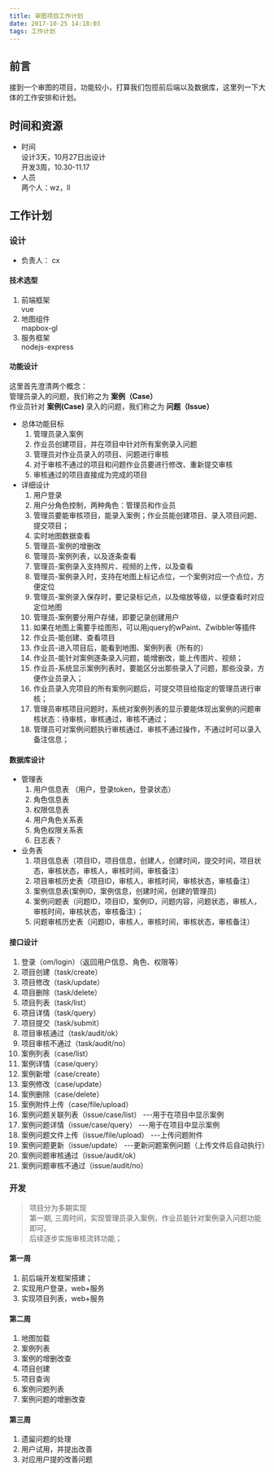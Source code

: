 ```yaml
---
title: 审图项目工作计划
date: 2017-10-25 14:18:03
tags: 工作计划
---
```


## 前言
接到一个审图的项目，功能较小，打算我们包揽前后端以及数据库，这里列一下大体的工作安排和计划。

## 时间和资源
+ 时间  
设计3天，10月27日出设计  
开发3周，10.30-11.17
+ 人员  
两个人：wz，ll

## 工作计划
### 设计
+ 负责人： cx

#### 技术选型
1. 前端框架  
vue
2. 地图组件  
mapbox-gl
3. 服务框架  
nodejs-express

#### 功能设计
这里首先澄清两个概念：  
管理员录入的问题，我们称之为 **案例（Case）**  
作业员针对 **案例(Case)** 录入的问题，我们称之为 **问题（Issue）**
+ 总体功能目标
  1. 管理员录入案例
  2. 作业员创建项目，并在项目中针对所有案例录入问题
  3. 管理员对作业员录入的项目、问题进行审核
  4. 对于审核不通过的项目和问题作业员要进行修改、重新提交审核
  5. 审核通过的项目直接成为完成的项目
+ 详细设计
  1. 用户登录
  2. 用户分角色控制，两种角色：管理员和作业员
  3. 管理员要能审核项目，能录入案例；作业员能创建项目、录入项目问题、提交项目；
  4. 实时地图数据查看
  5. 管理员-案例的增删改
  6. 管理员-案例列表，以及逐条查看
  7. 管理员-案例录入支持照片、视频的上传，以及查看
  8. 管理员-案例录入时，支持在地图上标记点位，一个案例对应一个点位，方便定位
  10. 管理员-案例录入保存时，要记录标记点，以及缩放等级，以便查看时对应定位地图
  11. 管理员-案例要分用户存储，即要记录创建用户
  12. 如果在地图上需要手绘图形，可以用jquery的wPaint、Zwibbler等插件
  13. 作业员-能创建、查看项目
  14. 作业员-进入项目后，能看到地图、案例列表（所有的）
  15. 作业员-能针对案例逐条录入问题，能增删改，能上传图片、视频；
  16. 作业员-系统显示案例列表时，要能区分出那些录入了问题，那些没录，方便作业员录入；
  17. 作业员录入完项目的所有案例问题后，可提交项目给指定的管理员进行审核；
  18. 管理员审核项目问题时，系统对案例列表的显示要能体现出案例的问题审核状态：待审核，审核通过，审核不通过；
  19. 管理员可对案例问题执行审核通过、审核不通过操作，不通过时可以录入备注信息；

#### 数据库设计
+ 管理表
  1. 用户信息表 （用户，登录token，登录状态）
  2. 角色信息表
  3. 权限信息表
  4. 用户角色关系表
  5. 角色权限关系表
  6. 日志表？
+ 业务表
  1. 项目信息表（项目ID，项目信息，创建人，创建时间，提交时间，项目状态，审核状态，审核人，审核时间，审核备注）
  2. 项目审核历史表（项目ID，审核人，审核时间，审核状态，审核备注）
  3. 案例信息表(案例ID，案例信息，创建时间，创建的管理员)
  4. 案例问题表（问题ID，项目ID，案例ID，问题内容，问题状态，审核人，审核时间，审核状态，审核备注）；
  5. 问题审核历史表（问题ID，审核人，审核时间，审核状态，审核备注）

#### 接口设计
1. 登录（om/login）（返回用户信息、角色、权限等）
2. 项目创建（task/create）
3. 项目修改（task/update）
4. 项目删除（task/delete）
5. 项目列表（task/list）
6. 项目详情（task/query）
7. 项目提交（task/submit）
8. 项目审核通过（task/audit/ok）
9. 项目审核不通过（task/audit/no）
10. 案例列表（case/list）
11. 案例详情（case/query）
12. 案例新增（case/create）
13. 案例修改（case/update）
14. 案例删除（case/delete）
15. 案例附件上传（case/file/upload）
16. 案例问题关联列表（issue/case/list）   ---用于在项目中显示案例
17. 案例问题详情（issue/case/query）      ---用于在项目中显示案例
18. 案例问题文件上传（issue/file/upload） ---上传问题附件
19. 案例问题更新（issue/update）          ---更新问题案例问题（上传文件后自动执行）
20. 案例问题审核通过（issue/audit/ok）
21. 案例问题审核不通过（issue/audit/no）

### 开发
> 项目分为多期实现  
> 第一期, 三周时间，实现管理员录入案例，作业员能针对案例录入问题功能即可。  
> 后续逐步实施审核流转功能；

#### 第一周
1. 前后端开发框架搭建；
2. 实现用户登录，web+服务
3. 实现项目列表，web+服务

#### 第二周
1. 地图加载
2. 案例列表
3. 案例的增删改查
4. 项目创建
5. 项目查询
6. 案例问题列表
7. 案例问题的增删改查

#### 第三周
1. 遗留问题的处理
2. 用户试用，并提出改善
3. 对应用户提的改善问题
